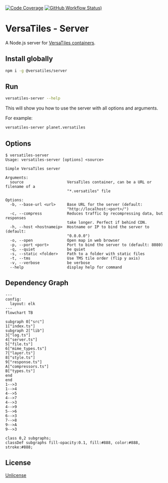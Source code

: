 [![Code Coverage](https://codecov.io/gh/versatiles-org/node-versatiles-server/branch/main/graph/badge.svg?token=IDHAI13M0K)](https://codecov.io/gh/versatiles-org/node-versatiles-server)
[![GitHub Workflow Status)](https://img.shields.io/github/actions/workflow/status/versatiles-org/node-versatiles-server/ci.yml)](https://github.com/versatiles-org/node-versatiles-server/actions/workflows/ci.yml)

# VersaTiles - Server

A Node.js server for [VersaTiles containers](https://github.com/versatiles-org/versatiles-spec).

## Install globally

```bash
npm i -g @versatiles/server
```

## Run

```bash
versatiles-server --help
```

This will show you how to use the server with all options and arguments.

For example:

```bash
versatiles-server planet.versatiles
```

## Options

<!--- This chapter is generated automatically --->

```console
$ versatiles-server
Usage: versatiles-server [options] <source>

Simple VersaTiles server

Arguments:
  source                   VersaTiles container, can be a URL or filename of a
                           "*.versatiles" file

Options:
  -b, --base-url <url>     Base URL for the server (default:
                           "http://localhost:<port>/")
  -c, --compress           Reduces traffic by recompressing data, but responses
                           take longer. Perfect if behind CDN.
  -h, --host <hostnameip>  Hostname or IP to bind the server to (default:
                           "0.0.0.0")
  -o, --open               Open map in web browser
  -p, --port <port>        Port to bind the server to (default: 8080)
  -q, --quiet              be quiet
  -s, --static <folder>    Path to a folder with static files
  -t, --tms                Use TMS tile order (flip y axis)
  -v, --verbose            be verbose
  --help                   display help for command
```

## Dependency Graph

<!--- This chapter is generated automatically --->

```mermaid
---
config:
  layout: elk
---
flowchart TB

subgraph 0["src"]
1["index.ts"]
subgraph 2["lib"]
3["log.ts"]
4["server.ts"]
5["file.ts"]
6["mime_types.ts"]
7["layer.ts"]
8["style.ts"]
9["response.ts"]
A["compressors.ts"]
B["types.ts"]
end
end
1-->3
1-->4
4-->5
4-->7
4-->3
4-->9
5-->6
6-->3
7-->8
9-->A
9-->3

class 0,2 subgraphs;
classDef subgraphs fill-opacity:0.1, fill:#888, color:#888, stroke:#888;
```

## License

[Unlicense](./LICENSE.md)
